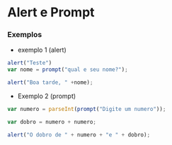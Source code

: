 # Alert e Prompt 

### Exemplos
* exemplo 1 (alert)
``` js
alert("Teste")
var nome = prompt("qual e seu nome?");

alert("Boa tarde, " +nome);
```
* Exemplo 2 (prompt)

```js
var numero = parseInt(prompt("Digite um numero"));

var dobro = numero + numero;

alert("O dobro de " + numero + "e " + dobro);